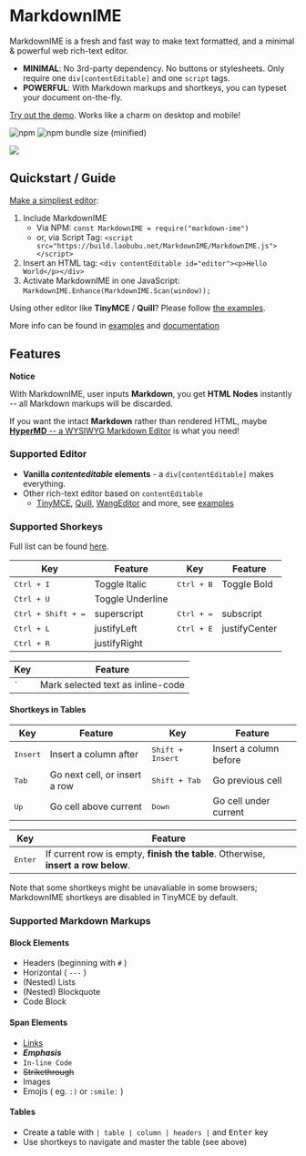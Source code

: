 # MarkdownIME

MarkdownIME is a fresh and fast way to make text formatted, and a minimal & powerful web rich-text editor.

- **MINIMAL**: No 3rd-party dependency. No buttons or stylesheets. Only require one `div[contentEditable]` and one `script` tags.
- **POWERFUL**: With Markdown markups and shortkeys, you can typeset your document on-the-fly.

[Try out the demo](https://laobubu.github.io/MarkdownIME/). Works like a charm on desktop and mobile!

![npm](https://img.shields.io/npm/v/markdown-ime.svg)
![npm bundle size (minified)](https://img.shields.io/bundlephobia/min/markdown-ime.svg)

![](https://laobubu.github.io/MarkdownIME/demo.gif?cache3)

## Quickstart / Guide

[Make a simpliest editor](https://codepen.io/laobubu/pen/ZQqEQo):

1. Include MarkdownIME
   - Via NPM: `const MarkdownIME = require("markdown-ime")`
   - or, via Script Tag: `<script src="https://build.laobubu.net/MarkdownIME/MarkdownIME.js"></script>`
2. Insert an HTML tag: `<div contentEditable id="editor"><p>Hello World</p></div>`
3. Activate MarkdownIME in one JavaScript: `MarkdownIME.Enhance(MarkdownIME.Scan(window));`

Using other editor like **TinyMCE** / **Quill**? Please follow [the examples](./examples).

More info can be found in [examples](./examples) and [documentation](https://laobubu.github.io/MarkdownIME/)

## Features

**Notice**

With MarkdownIME, user inputs **Markdown**, you get **HTML Nodes** instantly -- all Markdown markups will be discarded.

If you want the intact **Markdown** rather than rendered HTML, maybe [**HyperMD** -- a WYSIWYG Markdown Editor](https://github.com/laobubu/hypermd/) is what you need!

### Supported Editor

- **Vanilla _contenteditable_ elements** - a `div[contentEditable]` makes everything.
- Other rich-text editor based on `contentEditable`
  - [TinyMCE](https://www.tinymce.com/), [Quill](https://quilljs.com/), [WangEditor](http://www.wangeditor.com/) and more, see [examples](./examples)

### Supported Shorkeys

Full list can be found [here](src/extra/shortkeys.ts).

| Key | Feature | Key | Feature |
|-----|---------|-----|---------|
| <kbd>Ctrl + I</kbd> | Toggle Italic |  <kbd>Ctrl + B</kbd> | Toggle Bold |
| <kbd>Ctrl + U</kbd> | Toggle Underline |
| <kbd>Ctrl + Shift + =</kbd> | superscript | <kbd>Ctrl + =</kbd> | subscript |
| <kbd>Ctrl + L</kbd> | justifyLeft |  <kbd>Ctrl + E</kbd> | justifyCenter |
| <kbd>Ctrl + R</kbd> | justifyRight |

| Key | Feature |
|-----|---------|
| <kbd>`</kbd> | Mark selected text as inline-code |

#### Shortkeys in Tables

| Key | Feature | Key | Feature |
|-----|---------|-----|---------|
| <kbd>Insert</kbd> | Insert a column after | <kbd>Shift + Insert</kbd> | Insert a column before |
| <kbd>Tab</kbd> | Go next cell, or insert a row | <kbd>Shift + Tab</kbd> | Go previous cell |
| <kbd>Up</kbd> | Go cell above current | <kbd>Down</kbd> | Go cell under current |

| Key | Feature |
|-----|---------|
| <kbd>Enter</kbd> | If current row is empty, **finish the table**. Otherwise, **insert a row below**. |

Note that some shortkeys might be unavaliable in some browsers;
MarkdownIME shortkeys are disabled in TinyMCE by default.

### Supported Markdown Markups

#### Block Elements

- Headers (beginning with `#` )
- Horizontal ( `---` )
- (Nested) Lists
- (Nested) Blockquote
- Code Block

#### Span Elements

- [Links](http://laobubu.net)
- ***Emphasis***
- `In-line Code`
- ~~Strikethrough~~
- Images
- Emojis ( eg. `:)` or `:smile:` )

#### Tables

- Create a table with `| table | column | headers |` and <kbd>Enter</kbd> key
- Use shortkeys to navigate and master the table (see above)
